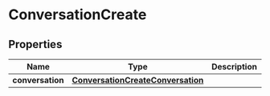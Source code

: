 
# ConversationCreate

## Properties
Name | Type | Description | Notes
------------ | ------------- | ------------- | -------------
**conversation** | [**ConversationCreateConversation**](ConversationCreateConversation.md) |  | 



